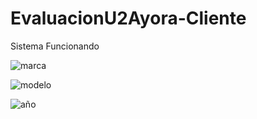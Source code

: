 # EvaluacionU2Ayora-Cliente

Sistema Funcionando

![marca](https://user-images.githubusercontent.com/49033198/146098427-7fcd65fe-3559-4f1c-aad7-58b35a6e8c7f.png)

![modelo](https://user-images.githubusercontent.com/49033198/146098476-b5b8a020-c193-4147-bcf1-20fbb193bc5f.png)

![año](https://user-images.githubusercontent.com/49033198/146098496-747a1b92-88eb-4a24-8776-11e597a99f69.png)
